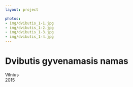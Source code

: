 ```yaml
---
layout: project

photos:
- img/dvibutis_1-1.jpg
- img/dvibutis_1-2.jpg
- img/dvibutis_1-3.jpg
- img/dvibutis_1-4.jpg
---
```

<h1>Dvibutis gyvenamasis namas</h1>
<p>Vilnius<br/>2015</p>
